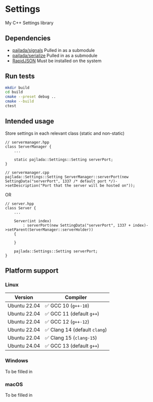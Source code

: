 # Settings

My C++ Settings library

## Dependencies

- [pajlada/signals](https://github.com/pajlada/signals)
  Pulled in as a submodule
- [pajlada/serialize](https://github.com/pajlada/serialize)
  Pulled in as a submodule
- [RapidJSON](http://rapidjson.org/)
  Must be installed on the system

## Run tests

```sh
mkdir build
cd build
cmake --preset debug ..
cmake --build
ctest
```

## Intended usage

Store settings in each relevant class (static and non-static)

```
// servermanager.hpp
class ServerManager {
    ...

    static pajlada::Settings::Setting serverPort;
}

// servermanager.cpp
pajlada::Settings::Setting ServerManager::serverPort(new SettingData("serverPort", 1337 /* default port */)->setDescription("Port that the server will be hosted on"));
```

OR

```
// server.hpp
class Server {
    ...

    Server(int index)
        : serverPort(new SettingData("serverPort", 1337 + index)->setParent(ServerManager::serverHolder))
    {

    }

    pajlada::Settings::Setting serverPort;
}
```

## Platform support

### Linux

| Version      | Compiler                      |
| ------------ | ----------------------------- |
| Ubuntu 22.04 | ✅ GCC 10 (`g++-10`)          |
| Ubuntu 22.04 | ✅ GCC 11 (default `g++`)     |
| Ubuntu 22.04 | ✅ GCC 12 (`g++-12`)          |
| Ubuntu 22.04 | ✅ Clang 14 (default `clang`) |
| Ubuntu 22.04 | ✅ Clang 15 (`clang-15`)      |
| Ubuntu 24.04 | ✅ GCC 13 (default `g++`)     |

### Windows

To be filled in

### macOS

To be filled in
